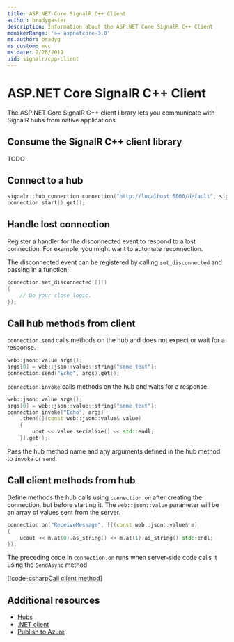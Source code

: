 ```yaml
---
title: ASP.NET Core SignalR C++ Client
author: bradygaster
description: Information about the ASP.NET Core SignalR C++ Client
monikerRange: '>= aspnetcore-3.0'
ms.author: bradyg
ms.custom: mvc
ms.date: 2/26/2019
uid: signalr/cpp-client
---
```


# ASP.NET Core SignalR C++ Client

The ASP.NET Core SignalR C++ client library lets you communicate with SignalR hubs from native applications.

## Consume the SignalR C++ client library

TODO

## Connect to a hub

```c++
signalr::hub_connection connection("http://localhost:5000/default", signalr::trace_level::all);
connection.start().get();
```

## Handle lost connection

Register a handler for the disconnected event to respond to a lost connection. For example, you might want to automate reconnection.

The disconnected event can be registered by calling `set_disconnected` and passing in a function;

```c++
connection.set_disconnected([]()
{
    // Do your close logic.
});
```

## Call hub methods from client

`connection.send` calls methods on the hub and does not expect or wait for a response.
```c++
web::json::value args{};
args[0] = web::json::value::string("some text");
connection.send("Echo", args).get();
```

`connection.invoke` calls methods on the hub and waits for a response.
```c++
web::json::value args{};
args[0] = web::json::value::string("some text");
connection.invoke("Echo", args)
    .then([](const web::json::value& value)
    {
        uout << value.serialize() << std::endl;
    }).get();
```

Pass the hub method name and any arguments defined in the hub method to `invoke` or `send`.

## Call client methods from hub

Define methods the hub calls using `connection.on` after creating the connection, but before starting it. The `web::json::value` parameter will be an array of values sent from the server.
```c++
connection.on("ReceiveMessage", [](const web::json::value& m)
{
    ucout << m.at(0).as_string() << m.at(1).as_string() std::endl;
});
```

The preceding code in `connection.on` runs when server-side code calls it using the `SendAsync` method.

[!code-csharp[Call client method](dotnet-client/sample/signalrchat/hubs/chathub.cs?name=snippet_SendMessage)]

## Additional resources

* [Hubs](xref:signalr/hubs)
* [.NET client](xref:signalr/dotnet-client)
* [Publish to Azure](xref:signalr/publish-to-azure-web-app)
